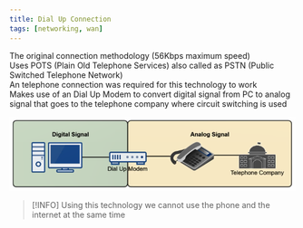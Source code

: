 ```yaml
---
title: Dial Up Connection
tags: [networking, wan]
---
```


The original connection methodology (56Kbps maximum speed)  
Uses POTS (Plain Old Telephone Services) also called as PSTN (Public Switched Telephone Network)  
An telephone connection was required for this technology to work  
Makes use of an Dial Up Modem to convert digital signal from PC to analog signal that goes to the telephone company where circuit switching is used

![Dial Up Modem|650](../../images/dial-up-modem.png)

 > [!INFO]
 > Using this technology we cannot use the phone and the internet at the same time